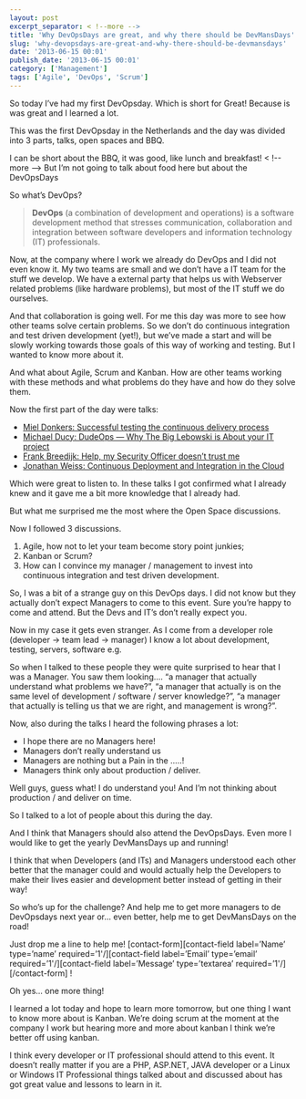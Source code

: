 ```yaml
---
layout: post
excerpt_separator: < !--more -->
title: 'Why DevOpsDays are great, and why there should be DevMansDays'
slug: 'why-devopsdays-are-great-and-why-there-should-be-devmansdays'
date: '2013-06-15 00:01'
publish_date: '2013-06-15 00:01'
category: ['Management']
tags: ['Agile', 'DevOps', 'Scrum']
---
```

So today I’ve had my first DevOpsday. Which is short for Great! Because is was
great and I learned a lot.

This was the first DevOpsday in the Netherlands and the day was divided into 3
parts, talks, open spaces and BBQ.

I can be short about the BBQ, it was good, like lunch and breakfast!
< !--more -->
But I’m not going to talk about food here but about the DevOpsDays

So what’s DevOps?

>  **DevOps** (a combination of development and operations) is a software
development method that stresses communication, collaboration and integration
between software developers and information technology (IT) professionals.

Now, at the company where I work we already do DevOps and I did not even know
it. My two teams are small and we don’t have a IT team for the stuff we
develop. We have a external party that helps us with Webserver related
problems (like hardware problems), but most of the IT stuff we do ourselves.

And that collaboration is going well. For me this day was more to see how
other teams solve certain problems. So we don’t do continuous integration and
test driven development (yet!), but we’ve made a start and will be slowly
working towards those goals of this way of working and testing. But I wanted
to know more about it.

And what about Agile, Scrum and Kanban. How are other teams working with these
methods and what problems do they have and how do they solve them.

Now the first part of the day were talks:

  * [Miel Donkers: Successful testing the continuous delivery process](http://www.devopsdays.org/events/2013-amsterdam/proposals/MielDonkers_Successfultestingthecontinuousdeliveryprocess/)
  * [Michael Ducy: DudeOps — Why The Big Lebowski is About your IT project](http://www.devopsdays.org/events/2013-amsterdam/proposals/MichaelDucy_DudeOps_WhyTheBigLebowskiisAboutYourITProject/)
  * [Frank Breedijk: Help, my Security Officer doesn’t trust me](http://www.devopsdays.org/events/2013-amsterdam/proposals/FrankBreedijk_HelpmySecurityOfficerdoesnttrustme/)
  * [Jonathan Weiss: Continuous Deployment and Integration in the Cloud](http://www.devopsdays.org/events/2013-amsterdam/proposals/JonathanWeiss_ContinuousDeploymentandIntegrationintheCloud/)

Which were great to listen to. In these talks I got confirmed what I already
knew and it gave me a bit more knowledge that I already had.

But what me surprised me the most where the Open Space discussions.

Now I followed 3 discussions.

  1. Agile, how not to let your team become story point junkies;
  2. Kanban or Scrum?
  3. How can I convince my manager / management to invest into continuous integration and test driven development.

So, I was a bit of a strange guy on this DevOps days. I did not know but they
actually don’t expect Managers to come to this event. Sure you’re happy to
come and attend. But the Devs and IT’s don’t really expect you.

Now in my case it gets even stranger. As I come from a developer role
(developer -> team lead -> manager) I know a lot about development, testing,
servers, software e.g.

So when I talked to these people they were quite surprised to hear that I was
a Manager. You saw them looking…. “a manager that actually understand what
problems we have?”, “a manager that actually is on the same level of
development / software / server knowledge?”, “a manager that actually is
telling us that we are right, and management is wrong?”.

Now, also during the talks I heard the following phrases a lot:

  * I hope there are no Managers here!
  * Managers don’t really understand us
  * Managers are nothing but a Pain in the …..!
  * Managers think only about production / deliver.

Well guys, guess what! I do understand you! And I’m not thinking about
production / and deliver on time.

So I talked to a lot of people about this during the day.

And I think that Managers should also attend the DevOpsDays. Even more I would
like to get the yearly DevMansDays up and running!

I think that when Developers (and ITs) and Managers understood each other
better that the manager could and would actually help the Developers to make
their lives easier and development better instead of getting in their way!

So who’s up for the challenge? And help me to get more managers to de
DevOpsdays next year or… even better, help me to get DevMansDays on the road!

Just drop me a line to help me! [contact-form][contact-field label=’Name’
type=’name’ required=’1'/][contact-field label=’Email’ type=’email’
required=’1'/][contact-field label=’Message’ type=’textarea’
required=’1'/][/contact-form] !

Oh yes… one more thing!

I learned a lot today and hope to learn more tomorrow, but one thing I want to
know more about is Kanban. We’re doing scrum at the moment at the company I
work but hearing more and more about kanban I think we’re better off using
kanban.

I think every developer or IT professional should attend to this event. It
doesn’t really matter if you are a PHP, ASP.NET, JAVA developer or a Linux or
Windows IT Professional things talked about and discussed about has got great
value and lessons to learn in it.

